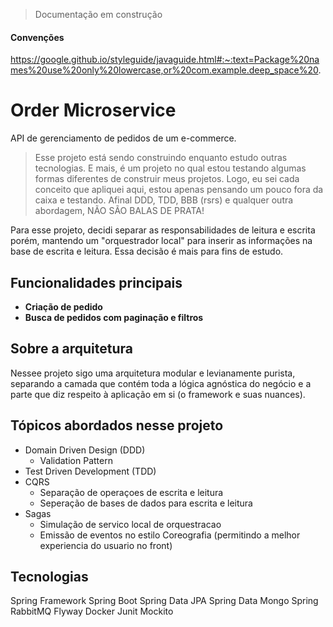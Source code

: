 > Documentação em construção

#### Convenções 
https://google.github.io/styleguide/javaguide.html#:~:text=Package%20names%20use%20only%20lowercase,or%20com.example.deep_space%20.

# Order Microservice
API de gerenciamento de pedidos de um e-commerce.

> Esse projeto está sendo construindo enquanto estudo outras tecnologias. E mais, é um projeto no qual estou testando algumas formas diferentes de construir meus projetos. Logo, eu sei cada conceito que apliquei aqui, estou apenas pensando um pouco fora da caixa e testando. Afinal DDD, TDD, BBB (rsrs) e qualquer outra abordagem, NÃO SÃO BALAS DE PRATA!

Para esse projeto, decidi separar as responsabilidades de leitura e escrita porém, mantendo um "orquestrador local" para inserir as informações na base de escrita e leitura. Essa decisão é mais para fins de estudo.

## Funcionalidades principais
- **Criação de pedido**
- **Busca de pedidos com paginação e filtros**

## Sobre a arquitetura
Nessee projeto sigo uma arquitetura modular e levianamente purista, separando a camada que contém toda a lógica agnóstica do negócio e a parte que diz respeito à aplicação em si (o framework e suas nuances).


## Tópicos abordados nesse projeto
- Domain Driven Design (DDD)
  - Validation Pattern
- Test Driven Development (TDD)
- CQRS
  - Separação de operaçoes de escrita e leitura
  - Seperação de bases de dados para escrita e leitura
- Sagas
  - Simulação de servico local de orquestracao
  - Emissão de eventos no estilo Coreografia (permitindo a melhor experiencia do usuario no front)
## Tecnologias
Spring Framework
Spring Boot
Spring Data JPA
Spring Data Mongo
Spring RabbitMQ
Flyway
Docker
Junit
Mockito
